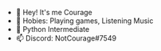 - 👋 Hey! It's me Courage
- 👀 Hobies: Playing games, Listening Music
- 🌱 Python Intermediate 
- 📫 Discord: NotCourage#7549
<!---
therealcourage/therealcourage is a ✨ special ✨ repository because its `README.md` (this file) appears on your GitHub profile.
You can click the Preview link to take a look at your changes.
--->
